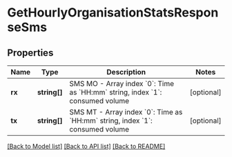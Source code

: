 # GetHourlyOrganisationStatsResponseSms

## Properties
Name | Type | Description | Notes
------------ | ------------- | ------------- | -------------
**rx** | **string[]** | SMS MO - Array index &#x60;0&#x60;: Time as &#x60;HH:mm&#x60; string, index &#x60;1&#x60;: consumed volume | [optional] 
**tx** | **string[]** | SMS MT - Array index &#x60;0&#x60;: Time as &#x60;HH:mm&#x60; string, index &#x60;1&#x60;: consumed volume | [optional] 

[[Back to Model list]](../../README.md#documentation-for-models) [[Back to API list]](../../README.md#documentation-for-api-endpoints) [[Back to README]](../../README.md)

